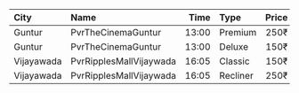 | City       | Name                    |  Time | Type     | Price | Capacity | Booked |
| :--------- | :---------------------- | ----: | :------- | ----: | -------: | -----: |
| Guntur     | PvrTheCinemaGuntur      | 13:00 | Premium  |  250₹ |        6 |      6 |
| Guntur     | PvrTheCinemaGuntur      | 13:00 | Deluxe   |  150₹ |       76 |     76 |
| Vijayawada | PvrRipplesMallVijaywada | 16:05 | Classic  |  150₹ |       83 |     83 |
| Vijayawada | PvrRipplesMallVijaywada | 16:05 | Recliner |  250₹ |        6 |      6 |